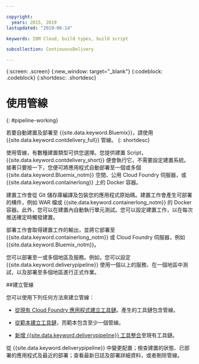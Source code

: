 ```yaml
---

copyright:
  years: 2015, 2019
lastupdated: "2019-06-14"

keywords: IBM Cloud, build types, build script

subcollection: ContinuousDelivery

---
```



{:screen: .screen}
{:new_window: target="_blank"}
{:codeblock: .codeblock}
{:shortdesc: .shortdesc}

# 使用管線  
{: #pipeline-working}

若要自動建置及部署至 {{site.data.keyword.Bluemix}}，請使用 {{site.data.keyword.contdelivery_full}} 管線。
{: shortdesc}

使用管線，有數種建置類型可供您選擇。您提供建置 Script，{{site.data.keyword.contdelivery_short}} 便會執行它，不需要設定建置系統。接著只要按一下，您便可將應用程式自動部署至一個或多個 {{site.data.keyword.Bluemix_notm}} 空間、公用 Cloud Foundry 伺服器，或 {{site.data.keyword.containerlong}} 上的 Docker 容器。

建置工作會從 Git 儲存庫編譯及包裝您的應用程式原始碼。建置工作會產生可部署的構件，例如 WAR 檔或 {{site.data.keyword.containerlong_notm}} 的 Docker 容器。此外，您可以在建置內自動執行單元測試。您可以設定建置工作，以在每次推送確定時觸發建置。

部署工作會取得建置工作的輸出，並將它部署至 {{site.data.keyword.containerlong_notm}} 或 Cloud Foundry 伺服器，例如 {{site.data.keyword.Bluemix_notm}}。

您可以部署至一或多個地區及服務。例如，您可以設定 {{site.data.keyword.deliverypipeline}} 使用一個以上的服務、在一個地區中測試，以及部署至多個地區進行正式作業。

##建立管線

您可以使用下列任何方法來建立管線：

   * [從現有 Cloud Foundry 應用程式建立工具鏈](/docs/services/ContinuousDelivery?topic=ContinuousDelivery-toolchains_getting_started#creating_a_toolchain_from_an_app)。產生的工具鏈包含管線。

   * [從範本建立工具鏈](/docs/services/ContinuousDelivery?topic=ContinuousDelivery-toolchains_getting_started#creating_a_toolchain_from_a_template)，而範本包含至少一個管線。

   * [新增 {{site.data.keyword.deliverypipeline}} 工具整合](/docs/services/ContinuousDelivery?topic=ContinuousDelivery-integrations#deliverypipeline)至現有工具鏈。
   
從 {{site.data.keyword.deliverypipeline}} 中變更配置；檢查建置的狀態、已部署的應用程式及最近的部署；查看最新日誌及部署詳細資料，或者刪除管線。
